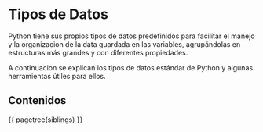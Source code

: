 # Tipos de Datos 

Python tiene sus propios tipos de datos predefinidos para facilitar el manejo y la organizacion de la data guardada en las variables, agrupándolas en estructuras más grandes y con diferentes propiedades. 

A continuacion se explican los tipos de datos estándar de Python
y algunas herramientas útiles para ellos. 


## Contenidos

{{ pagetree(siblings) }}